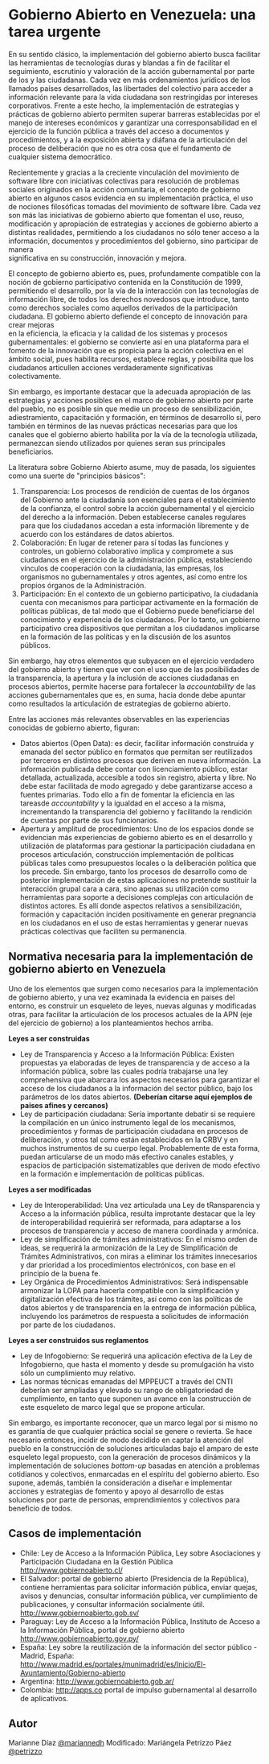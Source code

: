 # Gobierno Abierto en Venezuela: una tarea urgente

En su sentido clásico, la implementación del gobierno abierto busca facilitar las herramientas de 
tecnologías duras y blandas a fin de facilitar el seguimiento, escrutinio y valoración de la 
acción gubernamental por parte de los y las ciudadanas. Cada vez en más ordenamientos jurídicos 
de los llamados países desarrollados, las libertades del colectivo para acceder a información 
relevante para la vida ciudadana son restringidas por intereses corporativos. Frente a este hecho,
la implementación de estrategias y prácticas de gobierno abierto permiten superar barreras 
establecidas por el manejo de intereses económicos y garantizar una corresponsabilidad en el 
ejercicio de la función pública a través del acceso a documentos y procedimientos, y a la 
exposición abierta y diáfana de la articulación del proceso de deliberación que no es otra cosa 
que el fundamento de cualquier sistema democrático.

Recientemente y gracias a la creciente vinculación del movimiento de software libre con 
iniciativas colectivas para resolución de problemas sociales originados en la acción comunitaria, el
concepto de gobierno abierto en algunos casos evidencia en su implementación práctica, el uso de 
nociones filosóficas tomadas del movimiento de software libre. Cada vez son más las iniciativas 
de gobierno abierto que fomentan el uso, reuso, modificación y apropiación de estrategias y 
acciones de gobierno abierto a distintas realidades, permitiendo a los ciudadanos no sólo tener 
acceso a la información, documentos y procedimientos del gobierno, sino participar de manera  
significativa en su construcción, innovación y mejora. 

El concepto de gobierno abierto es, pues, profundamente compatible con la noción
de gobierno participativo contenida en la Constitución de 1999, permitiendo el desarrollo, por 
la vía de la interacción con las tecnologías de información libre, de todos los derechos 
novedosos que introduce, tanto como derechos sociales como aquellos derivados de la 
participación ciudadana. El gobierno abierto defiende el concepto de innovación para crear mejoras  
en la eficiencia, la eficacia y la calidad de los sistemas y procesos gubernamentales: el gobierno 
se convierte así en una plataforma para el fomento de la innovación que es propicia para la 
acción colectiva en el ámbito social, pues habilita recursos, establece reglas, y posibilita que los 
ciudadanos articullen acciones verdaderamente significativas colectivamente.

Sin embargo, es importante destacar que la adecuada apropiación de las estrategias y acciones 
posibles en el marco de gobierno abierto por parte del pueblo, no es posible sin que medie un 
proceso de sensibilización, adiestramiento, capacitación y formación, en términos de desarrollo 
si, pero también en términos de las nuevas prácticas necesarias para que los canales que el 
gobierno abierto habilita por la vía de la tecnología utilizada, permanezcan siendo utilizados 
por quienes seran sus principales beneficiarios.

La literatura sobre Gobierno Abierto asume, muy de pasada, los siguientes como una suerte de 
"principios básicos":

1. Transparencia: Los procesos de rendición de cuentas de los órganos del
   Gobierno ante la ciudadanía son esenciales para el establecimiento de la
   confianza, el control sobre la acción gubernamental y el ejercicio del
   derecho a la información. Deben establecerse canales regulares para que los
   ciudadanos accedan a esta información libremente y de acuerdo con los
   estándares de datos abiertos.
2. Colaboración: En lugar de retener para sí todas las funciones y controles, un
   gobierno colaborativo implica y compromete a sus ciudadanos en el ejercicio
   de la administración pública, estableciendo vínculos de cooperación con la
   ciudadanía, las empresas, los organismos no gubernamentales y otros agentes,
   así como entre los propios órganos de la Administración.
3. Participación: En el contexto de un gobierno participativo, la ciudadanía
   cuenta con mecanismos para participar activamente en la formación de
   políticas públicas, de tal modo que el Gobierno puede beneficiarse del
   conocimiento y experiencia de los ciudadanos. Por lo tanto, un gobierno
   participativo crea dispositivos que permitan a los ciudadanos implicarse en
   la formación de las políticas y en la discusión de los asuntos públicos.

Sin embargo, hay otros elementos que subyacen en el ejercicio verdadero del gobierno abierto y 
tienen que ver con el uso que de las posibilidades de la transparencia, la apertura y la 
inclusión de acciones ciudadanas en procesos abiertos, permite hacerse para fortalecer la 
*accountability* de las acciones gubernamentales que es, en suma, hacia donde debe apuntar como 
resultados la articulación de estrategias de gobierno abierto. 

Entre las acciones más relevantes observables en las experiencias conocidas de gobierno abierto, 
figuran:

- Datos abiertos (Open Data): es decir, facilitar información construida y emanada del sector 
público en formatos que permitan ser reutilizados por terceros en distintos procesos que deriven en
nueva información. La información publicada debe contar con licenciamiento público, estar 
detallada, actualizada, accesible a todos sin registro, abierta y libre. No debe estar facilitada
de modo agregado y debe garantizarse acceso a fuentes primarias. Todo ello a fin de fomentar la 
eficiencia en las tareasde *accountability* y la igualdad en el acceso a la misma, incrementando la 
transparencia del gobierno y facilitando la rendición de cuentas por parte de sus funcionarios.
- Apertura y amplitud de procedimientos: Uno de los espacios donde se evidencian más experiencias
de gobierno abierto es en el desarrollo y utilización de plataformas para gestionar 
la participación ciudadana en procesos articulación, construcción implementación de políticas públicas
tales como presupuestos locales o la deliberación política que los precede. Sin embargo, tanto 
los procesos de desarrollo como de posterior implementación de estas aplicaciones no pretende 
sustituir la interacción grupal cara a cara, sino apenas su utilización como herramientas para 
soporte a decisiones complejas con articulación de distintos actores. Es allí donde aspectos 
relativos a sensibilización, formación y capacitación inciden positivamente en generar pregnancia
en los ciudadanos en el uso de estas herramientas y generar nuevas prácticas colectivas que 
faciliten su permanencia.

## Normativa necesaria para la implementación de gobierno abierto en Venezuela

Uno de los elementos que surgen como necesarios para la implementación de gobierno abierto, y una
vez examinada la evidencia en paises del entorno, es construir un esqueleto de leyes, nuevas 
algunas y modificadas otras, para facilitar la articulación de los procesos actuales de la APN 
(eje del ejercicio de gobierno) a los planteamientos hechos arriba.

**Leyes a ser construidas**

- Ley de Transparencia y Acceso a la Información Pública: Existen propuestas ya elaboradas de leyes 
de transparencia y de acceso a la información pública, sobre las cuales podría trabajarse una ley 
comprehensiva que abarcara los aspectos necesarios para garantizar el acceso de los ciudadanos a la 
información del sector público, bajo los parámetros de los datos abiertos. **(Deberían citarse aquí
 ejemplos de paises afines y cercanos)**
- Ley de participación ciudadana: Sería importante debatir si se requiere la compilación en un 
único instrumento legal de los mecanismos, procedimientos y formas de participación ciudadana en 
procesos de deliberación, y otros tal como están establecidos en la CRBV y en muchos instrumentos
de su cuerpo legal. Probablemente de esta forma, puedan articularse de un modo más efectivo 
canales estables, y espacios de participación sistematizables que deriven de modo 
efectivo en la formación e implementación de políticas públicas.

**Leyes a ser modificadas**

- Ley de Interoperabilidad: Una vez articulada una Ley de tRansparencia y Acceso a la información
 pública, resulta improtante destacar que la ley de interoperabilidad requierirá ser reformada, 
 para adaptarse a los procesos de transparencia y acceso de manera coordinada y armónica.
- Ley de simplificación de trámites administrativos: En el mismo orden de ideas, se requerirá la 
armonización de la Ley de Simplificación de Trámites Administrativos, con miras a eliminar los 
trámites innecesarios y dar prioridad a los procedimientos electrónicos, con base en el principio de 
la buena fe.  
- Ley Orgánica de Procedimientos Administrativos: Será indispensable armonizar la LOPA para hacerla 
compatible con la simplificación y digitalización efectiva de los trámites, así como con las 
políticas de datos abiertos y de transparencia en la entrega de información pública, incluyendo los 
parámetros de respuesta a solicitudes de información por parte de los ciudadanos.  
  
**Leyes a ser construidos sus reglamentos**

- Ley de Infogobierno: Se requerirá una aplicación efectiva de la Ley de Infogobierno, que hasta el 
momento y desde su promulgación ha visto sólo un cumplimiento muy relativo.
- Las normas técnicas emanadas del MPPEUCT a través del CNTI deberían ser ampliadas y elevado su 
rango de obligatoriedad de cumplimiento, en tanto que suponen un avance en la construcción de 
este esqueleto de marco legal que se propone articular.


Sin embargo, es importante reconocer, que un marco legal por si mismo no es garantía de que 
cualquier práctica social se genere o revierta. Se hace necesario entonces, incidir de modo 
decidido en captar la atención del pueblo en la construcción de soluciones articuladas bajo el 
amparo de este esqueleto legal propuesto, con la generación de procesos dinámicos y la 
implementación de soluciones *bottom-up* basadas en atención a problemas cotidianos y colectivos,
enmarcadas en el espíritu del gobierno abierto. Eso supone, además, también la consideración a 
diseñar e implementar acciones y estrategias de fomento y apoyo al desarrollo de estas 
soluciones por parte de personas, emprendimientos y colectivos para beneficio de todos. 


## Casos de implementación

- Chile: Ley de Acceso a la Información Pública, Ley sobre Asociaciones y Participación Ciudadana 
en la Gestión Pública http://www.gobiernoabierto.cl/
- El Salvador: portal de gobierno abierto (Presidencia de la República), contiene herramientas para 
solicitar información pública, enviar quejas, avisos y denuncias, consultar información pública, ver 
cumplimiento de publicaciones, y consultar información socialmente útil. http://www.gobiernoabierto.gob.sv/ 
- Paraguay: Ley de Acceso a la Información Pública, Instituto de Acceso a la Información Pública, 
portal de gobierno abierto http://www.gobiernoabierto.gov.py/
- España: Ley sobre la reutilización de la información del sector público - Madrid, España:
  http://www.madrid.es/portales/munimadrid/es/Inicio/El-Ayuntamiento/Gobierno-abierto
- Argentina: http://www.gobiernoabierto.gob.ar/
- Colombia: http://apps.co portal de impulso gubernamental al desarrollo de aplicativos.

## Autor

Marianne Díaz [@mariannedh](https://twitter.com/mariannedh)
Modificado: Mariángela Petrizzo Páez [@petrizzo](https://twitter.com/petrizzo)